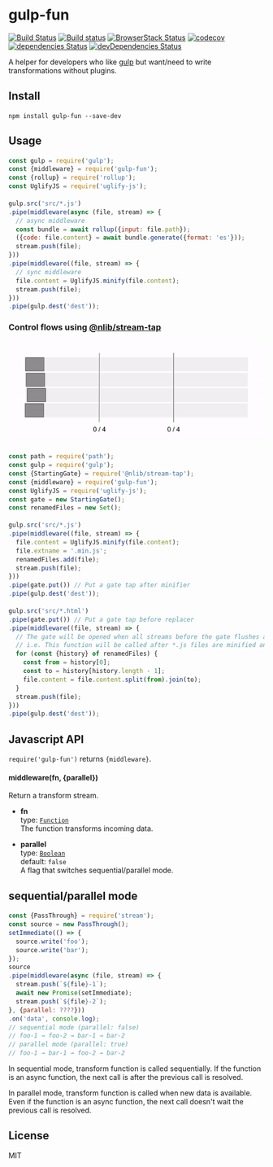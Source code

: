 # gulp-fun

[![Build Status](https://travis-ci.org/kei-ito/gulp-fun.svg?branch=master)](https://travis-ci.org/kei-ito/gulp-fun)
[![Build status](https://ci.appveyor.com/api/projects/status/github/kei-ito/gulp-fun?branch=master&svg=true)](https://ci.appveyor.com/project/kei-ito/gulp-fun/branch/master)
[![BrowserStack Status](https://www.browserstack.com/automate/badge.svg?badge_key=clRVWTBmQVdFcHNGaDFvMDlxanRoZllsMGN1RU9JNW1CRUtEVjkxQ2NMZz0tLUVMdFpUZnJKajltN0FSTWlJeXBCbVE9PQ==--046a5961a5e492a5b38e13d34a12a6ca2a8c1139)](https://www.browserstack.com/automate/public-build/clRVWTBmQVdFcHNGaDFvMDlxanRoZllsMGN1RU9JNW1CRUtEVjkxQ2NMZz0tLUVMdFpUZnJKajltN0FSTWlJeXBCbVE9PQ==--046a5961a5e492a5b38e13d34a12a6ca2a8c1139)
[![codecov](https://codecov.io/gh/kei-ito/gulp-fun/branch/master/graph/badge.svg)](https://codecov.io/gh/kei-ito/gulp-fun)
[![dependencies Status](https://david-dm.org/kei-ito/gulp-fun/status.svg)](https://david-dm.org/kei-ito/gulp-fun)
[![devDependencies Status](https://david-dm.org/kei-ito/gulp-fun/dev-status.svg)](https://david-dm.org/kei-ito/gulp-fun?type=dev)

A helper for developers who like [gulp](https://www.npmjs.com/package/gulp) but want/need to write transformations without plugins.

## Install

```
npm install gulp-fun --save-dev
```

## Usage

```javascript
const gulp = require('gulp');
const {middleware} = require('gulp-fun');
const {rollup} = require('rollup');
const UglifyJS = require('uglify-js');

gulp.src('src/*.js')
.pipe(middleware(async (file, stream) => {
  // async middleware
  const bundle = await rollup({input: file.path});
  ({code: file.content} = await bundle.generate({format: 'es'}));
  stream.push(file);
}))
.pipe(middleware((file, stream) => {
  // sync middleware
  file.content = UglifyJS.minify(file.content);
  stream.push(file);
}))
.pipe(gulp.dest('dest'));
```

### Control flows using [@nlib/stream-tap](https://www.npmjs.com/package/@nlib/stream-tap)

![starting gate animation](https://github.com/nlibjs/stream-tap/raw/master/images/starting-gate.gif)

```javascript
const path = require('path');
const gulp = require('gulp');
const {StartingGate} = require('@nlib/stream-tap');
const {middleware} = require('gulp-fun');
const UglifyJS = require('uglify-js');
const gate = new StartingGate();
const renamedFiles = new Set();

gulp.src('src/*.js')
.pipe(middleware((file, stream) => {
  file.content = UglifyJS.minify(file.content);
  file.extname = '.min.js';
  renamedFiles.add(file);
  stream.push(file);
}))
.pipe(gate.put()) // Put a gate tap after minifier
.pipe(gulp.dest('dest'));

gulp.src('src/*.html')
.pipe(gate.put()) // Put a gate tap before replacer
.pipe(middleware((file, stream) => {
  // The gate will be opened when all streams before the gate flushes all data.
  // i.e. This function will be called after *.js files are minified and changed its name.
  for (const {history} of renamedFiles) {
    const from = history[0];
    const to = history[history.length - 1];
    file.content = file.content.split(from).join(to);
  }
  stream.push(file);
}))
.pipe(gulp.dest('dest'));
```

## Javascript API

`require('gulp-fun')` returns `{middleware}`.

#### middleware(fn, {parallel})

Return a transform stream.

- **fn**<br>
  type: [`Function`](https://developer.mozilla.org/docs/Web/JavaScript/Reference/Global_Objects/Function)<br>
  The function transforms incoming data.

- **parallel**<br>
  type: [`Boolean`](https://developer.mozilla.org/docs/Web/JavaScript/Reference/Global_Objects/Boolean)<br>
  default: `false`<br>
  A flag that switches sequential/parallel mode.

## sequential/parallel mode

```javascript
const {PassThrough} = require('stream');
const source = new PassThrough();
setImmediate(() => {
  source.write('foo');
  source.write('bar');
});
source
.pipe(middleware(async (file, stream) => {
  stream.push(`${file}-1`);
  await new Promise(setImmediate);
  stream.push(`${file}-2`);
}, {parallel: ????}))
.on('data', console.log);
// sequential mode (parallel: false)
// foo-1 → foo-2 → bar-1 → bar-2
// parallel mode (parallel: true)
// foo-1 → bar-1 → foo-2 → bar-2
```

In sequential mode, transform function is called sequentially.
If the function is an async function,
the next call is after the previous call is resolved.

In parallel mode, transform function is called when new data is available.
Even if the function is an async function,
the next call doesn't wait the previous call is resolved.

## License

MIT
